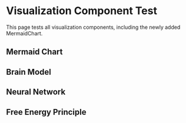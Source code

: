 # Visualization Component Test

This page tests all visualization components, including the newly added MermaidChart.

## Mermaid Chart

<div class="visualization-container" data-type="mermaid"></div>

## Brain Model

<div class="visualization-container" data-type="brain"></div>

## Neural Network

<div class="visualization-container" data-type="neural-network"></div>

## Free Energy Principle

<div class="visualization-container" data-type="fep"></div>
